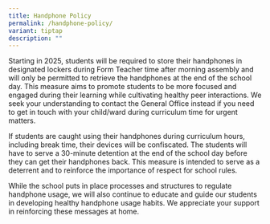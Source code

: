```yaml
---
title: Handphone Policy
permalink: /handphone-policy/
variant: tiptap
description: ""
---
```

<p>Starting in 2025, students will be required to store their handphones
in designated lockers during Form Teacher time after morning assembly and
will only be permitted to retrieve the handphones at the end of the school
day. This measure aims to promote students to be more focused and engaged
during their learning while cultivating healthy peer interactions. We seek
your understanding to contact the General Office instead if you need to
get in touch with your child/ward during curriculum time for urgent matters.</p>
<p>If students are caught using their handphones during curriculum hours,
including break time, their devices will be confiscated. The students will
have to serve a 30-minute detention at the end of the school day before
they can get their handphones back. This measure is intended to serve as
a deterrent and to reinforce the importance of respect for school rules.</p>
<p>While the school puts in place processes and structures to regulate handphone
usage, we will also continue to educate and guide our students in developing
healthy handphone usage habits. We appreciate your support in reinforcing
these messages at home.</p>